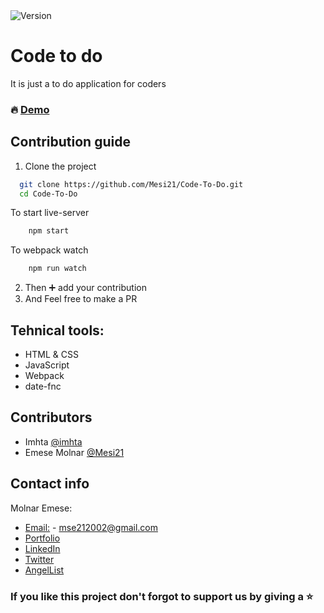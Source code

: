 <img alt="Version" src="https://img.shields.io/badge/version-1.0.0-blue.svg?cacheSeconds=2592000" />

# Code to do

It is just a to do application for coders


### :fire: [Demo](https://code-to-do.imhtapm.now.sh) 

## Contribution guide

1. Clone the project
```bash
  git clone https://github.com/Mesi21/Code-To-Do.git
  cd Code-To-Do
```

To start live-server

```bash
    npm start
```
To webpack watch

```bash
    npm run watch
``` 

2. Then :heavy_plus_sign: add your contribution
3. And Feel free to make a PR

## Tehnical tools:

- HTML & CSS
- JavaScript
- Webpack
- date-fnc

## Contributors

- Imhta [@imhta](https://github.com/imhta)
- Emese Molnar [@Mesi21](https://github.com/Mesi21)

## Contact info

Molnar Emese:
  - [Email:](mailto:mse212002@gmail.com) - mse212002@gmail.com
  - [Portfolio]()
  - [LinkedIn](https://www.linkedin.com/in/emesemesimolnar/)  
  - [Twitter](https://twitter.com/buksimesi21) 
  - [AngelList]()

### If you like this project don't forgot to support us by giving a :star: 

